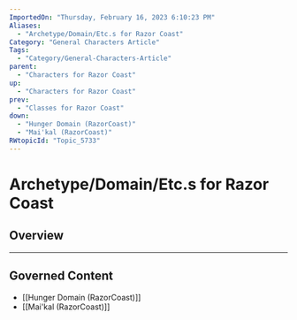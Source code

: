 ```yaml
---
ImportedOn: "Thursday, February 16, 2023 6:10:23 PM"
Aliases:
  - "Archetype/Domain/Etc.s for Razor Coast"
Category: "General Characters Article"
Tags:
  - "Category/General-Characters-Article"
parent:
  - "Characters for Razor Coast"
up:
  - "Characters for Razor Coast"
prev:
  - "Classes for Razor Coast"
down:
  - "Hunger Domain (RazorCoast)"
  - "Mai'kal (RazorCoast)"
RWtopicId: "Topic_5733"
---
```

# Archetype/Domain/Etc.s for Razor Coast
## Overview
---
## Governed Content
- [[Hunger Domain (RazorCoast)]]
- [[Mai'kal (RazorCoast)]]

